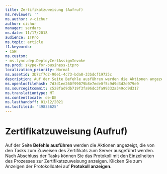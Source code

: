 ```yaml
---
title: Zertifikatzuweisung (Aufruf)
ms.reviewer: ''
ms.author: v-cichur
author: cichur
manager: serdars
ms.date: 11/17/2018
audience: ITPro
ms.topic: article
f1.keywords:
- CSH
ms.custom:
- ms.lync.dep.DeployCertAssignInvoke
ms.prod: skype-for-business-itpro
localization_priority: Normal
ms.assetid: 3b7cf7d2-90e1-4c73-bda8-33bdcf19725c
description: Auf der Seite Befehle ausführen werden die Aktionen angezeigt, die von den Tasks zum Zuweisen des Zertifikats zum Server ausgeführt werden. Nach Abschluss der Tasks können Sie das Protokoll mit den Einzelheiten des Prozesses zur Zertifikatszuweisung anzeigen. Klicken Sie zum Anzeigen der Protokolldatei auf Protokoll anzeigen.
ms.openlocfilehash: 7d3d1ee260f99079b8e7ede0f5c9d9d3d2d079e0
ms.sourcegitcommit: c528fad9db719f3fa96dc3fa99332a349cd9d317
ms.translationtype: MT
ms.contentlocale: de-DE
ms.lasthandoff: 01/12/2021
ms.locfileid: "49835625"
---
```

# <a name="certificate-assignment-invoke"></a>Zertifikatzuweisung (Aufruf)
 
Auf der Seite **Befehle ausführen** werden die Aktionen angezeigt, die von den Tasks zum Zuweisen des Zertifikats zum Server ausgeführt werden. Nach Abschluss der Tasks können Sie das Protokoll mit den Einzelheiten des Prozesses zur Zertifikatszuweisung anzeigen. Klicken Sie zum Anzeigen der Protokolldatei auf **Protokoll anzeigen**.
  

